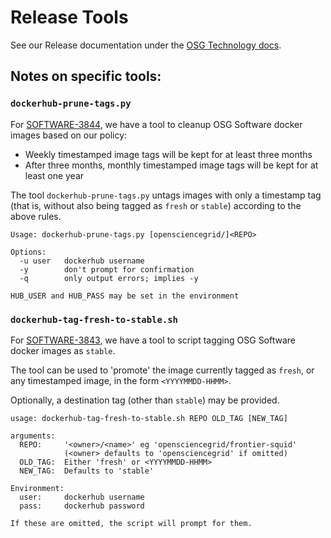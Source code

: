 # Release Tools

See our Release documentation under the
[OSG Technology docs](https://opensciencegrid.org/technology/release/cut-sw-release/).

## Notes on specific tools:

### `dockerhub-prune-tags.py`

For [SOFTWARE-3844](https://opensciencegrid.atlassian.net/browse/SOFTWARE-3844),
we have a tool to cleanup OSG Software docker images based on our policy:

-   Weekly timestamped image tags will be kept for at least three months
-   After three months, monthly timestamped image tags will be kept for at least one year

The tool `dockerhub-prune-tags.py` untags images with only a timestamp tag
(that is, without also being tagged as `fresh` or `stable`) according to the
above rules.

```
Usage: dockerhub-prune-tags.py [opensciencegrid/]<REPO>

Options:
  -u user   dockerhub username
  -y        don't prompt for confirmation
  -q        only output errors; implies -y

HUB_USER and HUB_PASS may be set in the environment
```

### `dockerhub-tag-fresh-to-stable.sh`

For [SOFTWARE-3843](https://opensciencegrid.atlassian.net/browse/SOFTWARE-3843),
we have a tool to script tagging OSG Software docker images as `stable`.

The tool can be used to 'promote' the image currently tagged as `fresh`,
or any timestamped image, in the form `<YYYYMMDD-HHMM>`.

Optionally, a destination tag (other than `stable`) may be provided.

```
usage: dockerhub-tag-fresh-to-stable.sh REPO OLD_TAG [NEW_TAG]

arguments:
  REPO:     '<owner>/<name>' eg 'opensciencegrid/frontier-squid'
            (<owner> defaults to 'opensciencegrid' if omitted)
  OLD_TAG:  Either 'fresh' or <YYYYMMDD-HHMM>
  NEW_TAG:  Defaults to 'stable'

Environment:
  user:     dockerhub username
  pass:     dockerhub password

If these are omitted, the script will prompt for them.
```
